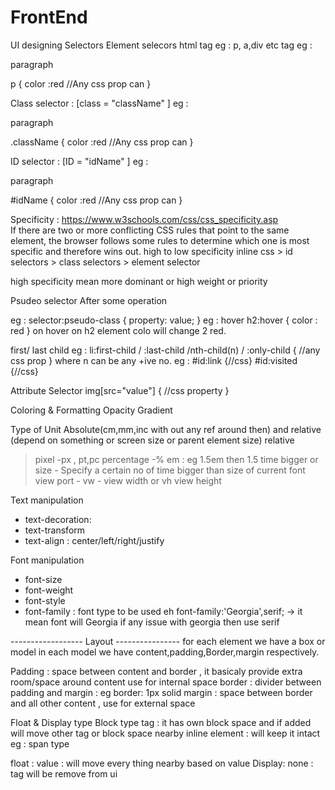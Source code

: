 # FrontEnd
UI designing
Selectors
 Element selecors html tag eg : p, a,div etc tag
  eg : <p>paragraph</p>
    p {
    color :red //Any css prop can
    }
  
 Class selector :  [class = "className" ]
   eg : <p class ="className">paragraph</p>
    .className {
    color :red //Any css prop can
    }
    
 ID selector :  [ID = "idName" ]
   eg : <p id ="className">paragraph</p>
    #idName {
    color :red //Any css prop can
    }  
    
 Specificity : https://www.w3schools.com/css/css_specificity.asp   
  If there are two or more conflicting CSS rules that point to the same element, the browser follows some rules to determine which one is most specific and therefore wins out.
  high to low specificity 
  inline css > id selectors > class selectors > element selector
  
  high specificity mean more dominant or high weight or priority
  
 Psudeo selector
 After some operation
 
 eg : selector:pseudo-class {
  property: value;
}
 eg : hover
  h2:hover {
  color : red
  }
  on hover on h2 element colo will change 2 red.
  
  first/ last child
  eg : li:first-child / :last-child /nth-child(n) / :only-child {
      //any css prop
    }
where n can be any +ive no.
eg : #id:link {//css}
     #id:visited {//css} 
     
  
  
  Attribute Selector
  img[src="value"] {
  //css property
  }
  
  
  
  Coloring & Formatting
   Opacity
   Gradient
   
 Type of Unit
 Absolute(cm,mm,inc with out any ref around then) and relative (depend on something or screen size or parent element size)
 relative 
   > pixel -px , pt,pc
   > percentage -%
   > em : eg 1.5em  then 1.5 time bigger or size - Specify a certain no of time bigger than size of current font
   > view port - vw - view width or vh view height
 
 Text manipulation
 - text-decoration:
 - text-transform
 - text-align : center/left/right/justify

Font manipulation
- font-size
- font-weight
- font-style
- font-family :  font type to be used eh font-family:'Georgia',serif; -> it mean font will Georgia if any issue with georgia then use serif

------------------ Layout ----------------
for each element we have a box or model 
in each model we have content,padding,Border,margin respectively.

Padding : space between content and border , it basicaly provide extra room/space around content use for internal space
border : divider between padding and margin : eg border: 1px solid
margin : space between border and all other content , use for external space

Float  & Display type
 Block type tag : it has own block space and if added will move other tag or block space nearby
 inline element : will keep it intact eg : span type
 
 float : value  : will move every thing nearby based on value
Display: none : tag will be remove from ui
